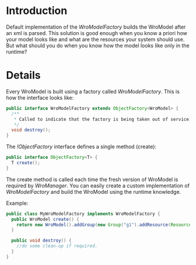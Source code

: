 # Introduction
Default implementation of the *WroModelFactory* builds the WroModel after an xml is parsed. This solution is good enough when you know a priori how your model looks like and what are the resources your system should use. But what should you do when you know how the model looks like only in the runtime?


# Details 
Every WroModel is built using a factory called *WroModelFactory*. This is how the interface looks like:

```java
public interface WroModelFactory extends ObjectFactory<WroModel> {
  /**
   * Called to indicate that the factory is being taken out of service.
   */
  void destroy();
}
```

The *!ObjectFactory* interface defines a single method (create): 

```java
public interface ObjectFactory<T> {
  T create();
}
```

The create method is called each time the fresh version of WroModel is required by *WroManager*. You can easily create a custom implementation of *WroModelFactory* and build the WroModel using the runtime knowledge.

Example:

```java
public class MyWroModelFactory implements WroModelFactory {
  public WroModel create() {
    return new WroModel().addGroup(new Group("g1").addResource(Resource.create("/path/to/resource.js", ResourceType.JS)));
  }

  public void destroy() {
    //do some clean-up if required.
  }
}
```